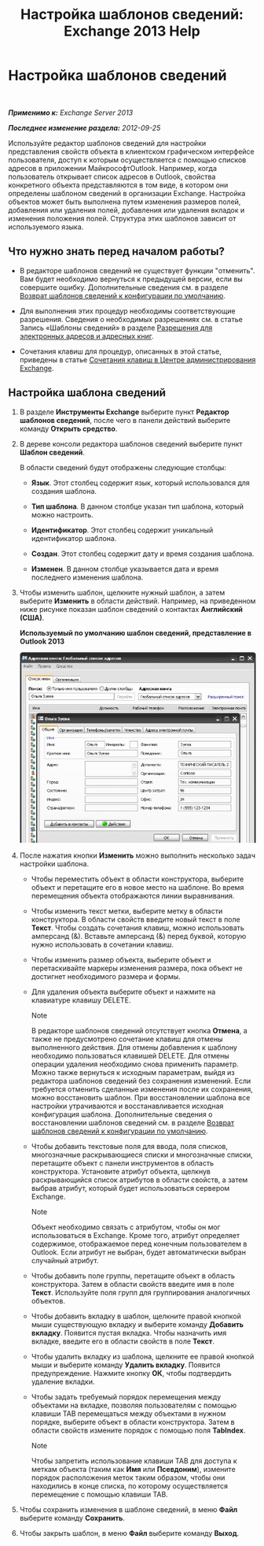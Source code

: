 ﻿---
title: 'Настройка шаблонов сведений: Exchange 2013 Help'
TOCTitle: Настройка шаблонов сведений
ms:assetid: b4beeedd-e46f-442e-844a-e8575f95dca0
ms:mtpsurl: https://technet.microsoft.com/ru-ru/library/ms.exch.toolbox.detailstemplate(v=EXCHG.150)
ms:contentKeyID: 50488942
ms.date: 04/30/2018
mtps_version: v=EXCHG.150
ms.translationtype: HT
---

# Настройка шаблонов сведений

 

_**Применимо к:** Exchange Server 2013_

_**Последнее изменение раздела:** 2012-09-25_

Используйте редактор шаблонов сведений для настройки представления свойств объекта в клиентском графическом интерфейсе пользователя, доступ к которым осуществляется с помощью списков адресов в приложении МайкрософтOutlook. Например, когда пользователь открывает список адресов в Outlook, свойства конкретного объекта представляются в том виде, в котором они определены шаблоном сведений в организации Exchange. Настройка объектов может быть выполнена путем изменения размеров полей, добавления или удаления полей, добавления или удаления вкладок и изменения положения полей. Структура этих шаблонов зависит от используемого языка.

## Что нужно знать перед началом работы?

  - В редакторе шаблонов сведений не существует функции "отменить". Вам будет необходимо вернуться к предыдущей версии, если вы совершите ошибку. Дополнительные сведения см. в разделе [Возврат шаблонов сведений к конфигурации по умолчанию](restore-a-details-template-to-the-default-configuration-exchange-2013-help.md).

  - Для выполнения этих процедур необходимы соответствующие разрешения. Сведения о необходимых разрешениях см. в статье Запись «Шаблоны сведений» в разделе [Разрешения для электронных адресов и адресных книг](email-address-and-address-book-permissions-exchange-2013-help.md).

  - Сочетания клавиш для процедур, описанных в этой статье, приведены в статье [Сочетания клавиш в Центре администрирования Exchange](keyboard-shortcuts-in-the-exchange-admin-center-exchange-online-protection-help.md).

## Настройка шаблона сведений

1.  В разделе **Инструменты Exchange** выберите пункт **‏Редактор шаблонов сведений**, после чего в панели действий выберите команду **Открыть средство**.

2.  В дереве консоли редактора шаблонов сведений выберите пункт **Шаблон сведений**.
    
    В области сведений будут отображены следующие столбцы:
    
      - **Язык**. Этот столбец содержит язык, который использовался для создания шаблона.
    
      - **Тип шаблона**. В данном столбце указан тип шаблона, который можно настроить.
    
      - **Идентификатор**. Этот столбец содержит уникальный идентификатор шаблона.
    
      - **Создан**. Этот столбец содержит дату и время создания шаблона.
    
      - **Изменен**. В данном столбце указывается дата и время последнего изменения шаблона.

3.  Чтобы изменить шаблон, щелкните нужный шаблон, а затем выберите **Изменить** в области действий. Например, на приведенном ниже рисунке показан шаблон сведений о контактах **Английский (США)**.
    
    **Используемый по умолчанию шаблон сведений, представление в Outlook 2013**
    
    ![Шаблон сведений по умолчанию в Outlook 2007](images/JJ556601.a0af8aca-663d-4702-ab2f-9a342f481cdf(EXCHG.150).gif "Шаблон сведений по умолчанию в Outlook 2007")  

4.  После нажатия кнопки **Изменить** можно выполнить несколько задач настройки шаблона.
    
      - Чтобы переместить объект в области конструктора, выберите объект и перетащите его в новое место на шаблоне. Во время перемещения объекта отображаются линии выравнивания.
    
      - Чтобы изменить текст метки, выберите метку в области конструктора. В области свойств введите новый текст в поле **Текст**. Чтобы создать сочетания клавиш, можно использовать амперсанд (&). Вставьте амперсанд (&) перед буквой, которую нужно использовать в сочетании клавиш.
    
      - Чтобы изменить размер объекта, выберите объект и перетаскивайте маркеры изменения размера, пока объект не достигнет необходимого размера и формы.
    
      - Для удаления объекта выберите объект и нажмите на клавиатуре клавишу DELETE.
        
        > [!NOTE]  
        > В редакторе шаблонов сведений отсутствует кнопка <strong>Отмена</strong>, а также не предусмотрено сочетание клавиш для отмены выполненного действия. Для отмены добавления к шаблону необходимо пользоваться клавишей DELETE. Для отмены операции удаления необходимо снова применить параметр. Можно также вернуться к исходным параметрам, выйдя из редактора шаблонов сведений без сохранения изменений. Если требуется отменить сделанные изменения после их сохранения, можно восстановить шаблон. При восстановлении шаблона все настройки утрачиваются и восстанавливается исходная конфигурация шаблона. Дополнительные сведения о восстановлении шаблонов сведений см. в разделе <a href="restore-a-details-template-to-the-default-configuration-exchange-2013-help.md">Возврат шаблонов сведений к конфигурации по умолчанию</a>.
    
      - Чтобы добавить текстовые поля для ввода, поля списков, многозначные раскрывающиеся списки и многозначные списки, перетащите объект с панели инструментов в область конструктора. Установите атрибут объекта, щелкнув раскрывающийся список атрибутов в области свойств, а затем выбрав атрибут, который будет использоваться сервером Exchange.
        
        > [!NOTE]  
        > Объект необходимо связать с атрибутом, чтобы он мог использоваться в Exchange. Кроме того, атрибут определяет содержимое, отображаемое перед конечным пользователем в Outlook. Если атрибут не выбран, будет автоматически выбран случайный атрибут.
    
      - Чтобы добавить поле группы, перетащите объект в область конструктора. Затем в области свойств введите имя в поле **Текст**. Используйте поля групп для группирования аналогичных объектов.
    
      - Чтобы добавить вкладку в шаблон, щелкните правой кнопкой мыши существующую вкладку и выберите команду **Добавить вкладку**. Появится пустая вкладка. Чтобы назначить имя вкладке, введите его в области свойств в поле **Текст**.
    
      - Чтобы удалить вкладку из шаблона, щелкните ее правой кнопкой мыши и выберите команду **Удалить вкладку**. Появится предупреждение. Нажмите кнопку **ОК**, чтобы подтвердить удаление вкладки.
    
      - Чтобы задать требуемый порядок перемещения между объектами на вкладке, позволяя пользователям с помощью клавиши TAB перемещаться между объектами в нужном порядке, выберите объект в области конструктора. Затем в области свойств измените порядок с помощью поля **TabIndex**.
        
        > [!NOTE]  
        > Чтобы запретить использование клавиши TAB для доступа к меткам объекта (таким как <strong>Имя</strong> или <strong>Псевдоним</strong>), измените порядок расположения меток таким образом, чтобы они находились в конце списка, по которому осуществляется перемещение с помощью клавиши TAB.


5.  Чтобы сохранить изменения в шаблоне сведений, в меню **Файл** выберите команду **Сохранить**.

6.  Чтобы закрыть шаблон, в меню **Файл** выберите команду **Выход**.

